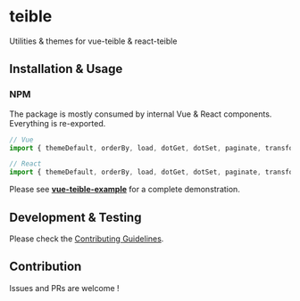 # teible
Utilities & themes for vue-teible & react-teible

## Installation & Usage
### NPM
The package is mostly consumed by internal Vue & React components. Everything is re-exported.
```js
// Vue
import { themeDefault, orderBy, load, dotGet, dotSet, paginate, transform } from 'vue-teible'

// React
import { themeDefault, orderBy, load, dotGet, dotSet, paginate, transform } from 'react-teible'
```

Please see **[vue-teible-example](/packages/vue-teible-example)** for a complete demonstration.

## Development & Testing
Please check the [Contributing Guidelines](https://github.com/hiendv/teible/blob/master/CONTRIBUTING.md).

## Contribution
Issues and PRs are welcome !
